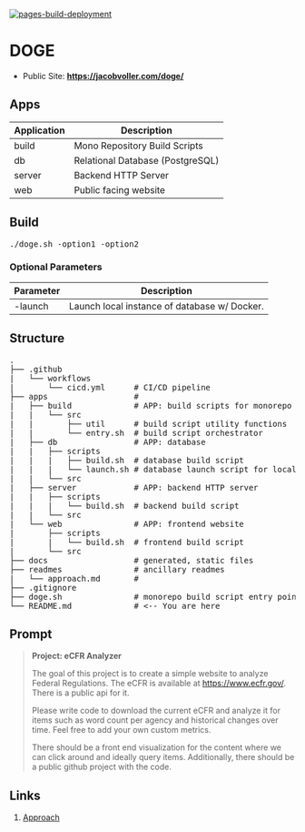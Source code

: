 [![pages-build-deployment](https://github.com/JacobVoller/doge/actions/workflows/pages/pages-build-deployment/badge.svg)](https://github.com/JacobVoller/doge/actions/workflows/pages/pages-build-deployment)

# DOGE

* Public Site: **https://jacobvoller.com/doge/**

## Apps

| Application | Description                      |
| ----------- | -------------------------------- |
| build       | Mono Repository Build Scripts    |
| db          | Relational Database (PostgreSQL) |
| server      | Backend HTTP Server              |
| web         | Public facing website            |

## Build

<pre>
./doge.sh -option1 -option2
</pre>

### Optional Parameters

| Parameter | Description                                  |
| --------- | -------------------------------------------- |
| -launch   | Launch local instance of database w/ Docker. |

## Structure

<pre>
.
├── .github
|   └── workflows
|       └── cicd.yml      # CI/CD pipeline
├── apps                  #
|   ├── build             # APP: build scripts for monorepo 
|   |   └── src
|   |       ├── util      # build script utility functions
|   |       └── entry.sh  # build script orchestrator
|   ├── db                # APP: database
|   |   ├── scripts
|   |   |   ├── build.sh  # database build script
|   |   |   └── launch.sh # database launch script for local dev environment
|   |   └── src
|   ├── server            # APP: backend HTTP server
|   |   ├── scripts
|   |   |   └── build.sh  # backend build script
|   |   └── src
|   └── web               # APP: frontend website
|       ├── scripts
|       |   └── build.sh  # frontend build script
|       └── src
├── docs                  # generated, static files 
├── readmes               # ancillary readmes
|   └── approach.md       #
├── .gitignore
├── doge.sh               # monorepo build script entry point
└── README.md             # <-- You are here
</pre>

## Prompt

> **Project: eCFR Analyzer**
>
> The goal of this project is to create a simple website to analyze Federal Regulations. The eCFR is available at https://www.ecfr.gov/. There is a public api for it.
>
> Please write code to download the current eCFR and analyze it for items such as word count per agency and historical changes over time. Feel free to add your own custom metrics.
> 
> There should be a front end visualization for the content where we can click around and ideally query items. Additionally, there should be a public github project with the code.

## Links

1. [Approach](readmes/approach.md)

